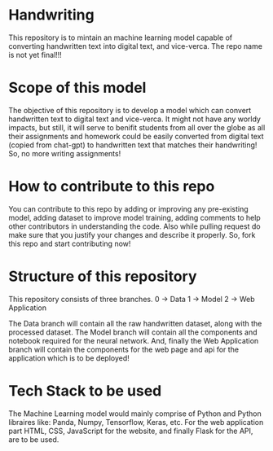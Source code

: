 # Handwriting
This repository is to mintain an machine learning model capable of converting handwritten text into digital text, and vice-verca. 
The repo name is not yet final!!!

# Scope of this model
The objective of this repository is to develop a model which can convert handwritten text to digital text and vice-verca. It might not have any worldy impacts, but still, it will serve to benifit students from all over the globe as all their assignments and homework could be easily converted from digital text (copied from chat-gpt) to handwritten text that matches their handwriting! So, no more writing assignments!

# How to contribute to this repo
You can contribute to this repo by adding or improving any pre-existing model, adding dataset to improve model training, adding comments to help other contributors in understanding the code. Also while pulling request do make sure that you justify your changes and describe it properly. So, fork this repo and start contributing now!

# Structure of this repository
This repository consists of three branches.
0 -> Data
1 -> Model
2 -> Web Application

The Data branch will contain all the raw handwritten dataset, along with the processed dataset. The Model branch will contain all the components and notebook required for the neural network. And, finally the Web Application branch will contain the components for the web page and api for the application which is to be deployed!

# Tech Stack to be used
The Machine Learning model would mainly comprise of Python and Python libraires like: Panda, Numpy, Tensorflow, Keras, etc. For the web application part HTML, CSS, JavaScript for the website, and finally Flask for the API, are to be used.
